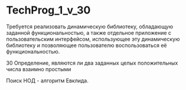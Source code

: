 # TechProg_1_v_30

Требуется реализовать динамическую библиотеку,
обладающую заданной функциональностью, а также отдельное
приложение с пользовательским интерфейсом, использующее эту
динамическую библиотеку и позволяющее пользователю
воспользоваться её функциональностью.


30 Определение, являются ли два заданных целых
положительных числа взаимно простыми


Поиск НОД - алгоритм Евклида.
